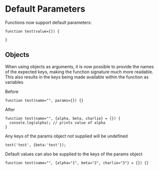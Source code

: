 # Default Parameters

Functions now support default parameters:

```
function test(value=[]) {

}
```

## Objects

When using objects as arguments, it is now possible to provide the names of the expected keys, making
the function signature much more readable. This also results in the keys being
made available within the function as variables

Before
```
function test(name="", params={}) {}
```

After
```
function test(name="", {alpha, beta, charlie} = {}) {
  console.log(alpha); // prints value of alpha
}
```

Any keys of the params object not supplied will be
undefined

```
test('test', {beta:'test'});
```

Default values can also be supplied to the keys of the params object

```
function test(name="", {alpha="1", beta="2", charlie="3"} = {}) {}
```
